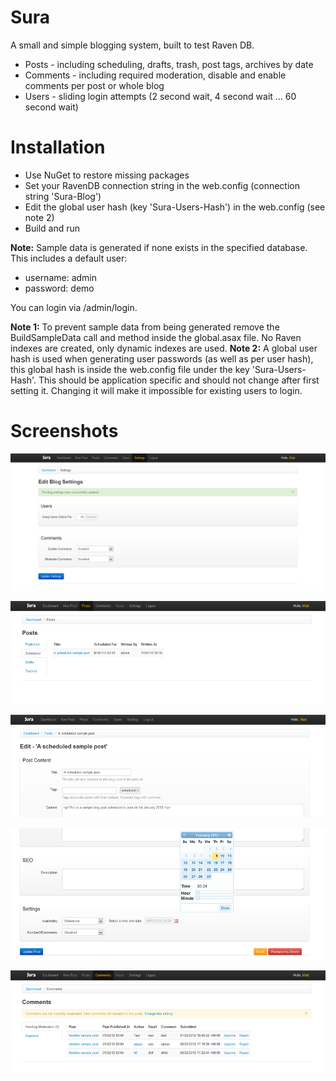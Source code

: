 Sura
============
A small and simple blogging system, built to test Raven DB.

* Posts - including scheduling, drafts, trash, post tags, archives by date
* Comments - including required moderation, disable and enable comments per post or whole blog
* Users - sliding login attempts (2 second wait, 4 second wait ... 60 second wait)

Installation
============
- Use NuGet to restore missing packages
- Set your RavenDB connection string in the web.config (connection string 'Sura-Blog')
- Edit the global user hash (key 'Sura-Users-Hash') in the web.config (see note 2)
- Build and run

**Note:** Sample data is generated if none exists in the specified database. This includes a default user: 

* username: admin
* password: demo

You can login via /admin/login.

**Note 1:** To prevent sample data from being generated remove the BuildSampleData call and method inside the global.asax file. No Raven indexes are created, only dynamic indexes are used.
**Note 2:** A global user hash is used when generating user passwords (as well as per user hash), this global hash is inside the web.config file under the key 'Sura-Users-Hash'. This should be application specific and should not change after first setting it. Changing it will make it impossible for existing users to login.

Screenshots
===========

![Sura Settings](http://github.com/mattdaly/sura-blog/raw/master/screenshots/admin_settings_1440.png)

![Sura Posts](http://github.com/mattdaly/sura-blog/raw/master/screenshots/admin_posts.png)

![Sura Tags](http://github.com/mattdaly/sura-blog/raw/master/screenshots/admin_posts_tags.png)

![Sura Post Scheduling](http://github.com/mattdaly/sura-blog/raw/master/screenshots/admin_scheduler.png)

![Sura Comment Moderation](http://github.com/mattdaly/sura-blog/raw/master/screenshots/admin_comments.png)
